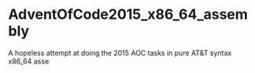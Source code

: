 # AdventOfCode2015_x86_64_assembly
A hopeless attempt at doing the 2015 AOC tasks in pure AT&amp;T syntax x86_64 asse

